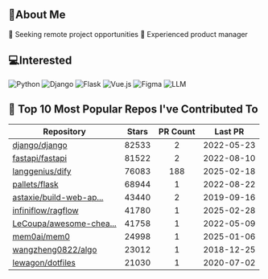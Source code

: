 ## 💫About Me 
👯 Seeking remote project opportunities
🌱 Experienced product manager

## 💻Interested
![Python](https://img.shields.io/badge/python-3670A0?style=for-the-badge&logo=python&logoColor=ffdd54) ![Django](https://img.shields.io/badge/django-%23092E20.svg?style=for-the-badge&logo=django&logoColor=white) ![Flask](https://img.shields.io/badge/flask-%23000.svg?style=for-the-badge&logo=flask&logoColor=white) ![Vue.js](https://img.shields.io/badge/vuejs-%2335495e.svg?style=for-the-badge&logo=vuedotjs&logoColor=%234FC08D)  ![Figma](https://img.shields.io/badge/figma-%23F24E1E.svg?style=for-the-badge&logo=figma&logoColor=white) ![LLM](https://img.shields.io/badge/LLM-%23412991.svg?style=for-the-badge&logo=openai&logoColor=white)

## 🌟 Top 10 Most Popular Repos I've Contributed To

| Repository | Stars | PR Count | Last PR |
|-----|:---:|:---:|:---:|
| [django/django](https://github.com/django/django) | 82533 | 2 | 2022-05-23 |
| [fastapi/fastapi](https://github.com/fastapi/fastapi) | 81522 | 2 | 2022-08-10 |
| [langgenius/dify](https://github.com/langgenius/dify) | 76083 | 188 | 2025-02-18 |
| [pallets/flask](https://github.com/pallets/flask) | 68944 | 1 | 2022-08-22 |
| [astaxie/build-web-ap...](https://github.com/astaxie/build-web-application-with-golang) | 43440 | 2 | 2019-09-16 |
| [infiniflow/ragflow](https://github.com/infiniflow/ragflow) | 41780 | 1 | 2025-02-28 |
| [LeCoupa/awesome-chea...](https://github.com/LeCoupa/awesome-cheatsheets) | 41758 | 1 | 2022-05-09 |
| [mem0ai/mem0](https://github.com/mem0ai/mem0) | 24998 | 1 | 2025-01-06 |
| [wangzheng0822/algo](https://github.com/wangzheng0822/algo) | 23012 | 1 | 2018-12-25 |
| [lewagon/dotfiles](https://github.com/lewagon/dotfiles) | 21030 | 1 | 2020-07-02 |

